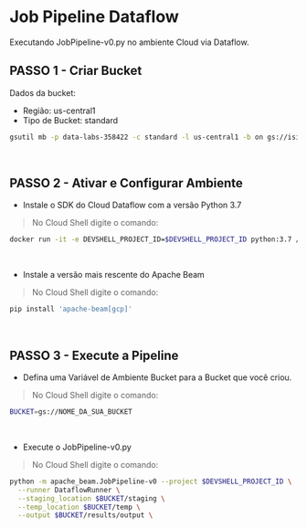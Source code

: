 # Job Pipeline Dataflow
Executando JobPipeline-v0.py no ambiente Cloud via Dataflow.
<br>

## PASSO 1 - Criar Bucket
Dados da bucket:
* Região: us-central1
* Tipo de Bucket: standard
```bash
gsutil mb -p data-labs-358422 -c standard -l us-central1 -b on gs://isidoro_bucket3
```
<br>

## PASSO 2 - Ativar e Configurar Ambiente
* Instale o SDK do Cloud Dataflow com a versão Python 3.7
> No Cloud Shell digite o comando:
```bash
docker run -it -e DEVSHELL_PROJECT_ID=$DEVSHELL_PROJECT_ID python:3.7 /bin/bash
```
<br>

* Instale a versão mais rescente do Apache Beam
> No Cloud Shell digite o comando:
```bash
pip install 'apache-beam[gcp]'
```
<br>

## PASSO 3 - Execute a Pipeline
* Defina uma Variável de Ambiente Bucket para a Bucket que você criou.
> No Cloud Shell digite o comando:
```bash
BUCKET=gs://NOME_DA_SUA_BUCKET
```
<br>

* Execute o JobPipeline-v0.py
> No Cloud Shell digite o comando:
```bash
python -m apache_beam.JobPipeline-v0 --project $DEVSHELL_PROJECT_ID \
  --runner DataflowRunner \
  --staging_location $BUCKET/staging \
  --temp_location $BUCKET/temp \
  --output $BUCKET/results/output \
  ```
